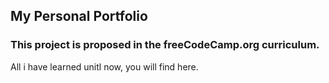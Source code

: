## My Personal Portfolio
### This project is proposed in the freeCodeCamp.org curriculum.


All i have learned unitl now, you will find here.